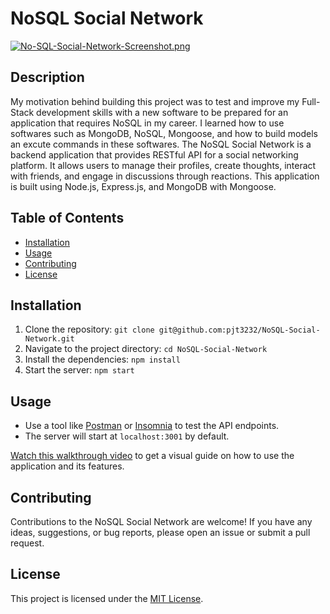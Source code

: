 # NoSQL Social Network

[![No-SQL-Social-Network-Screenshot.png](https://i.postimg.cc/HxkJ4m6D/No-SQL-Social-Network-Screenshot.png)](https://postimg.cc/mcK2Bvx8)

## Description
My motivation behind building this project was to test and improve my Full-Stack development skills with a new software to be prepared for an application that requires NoSQL in my career. I learned how to use softwares such as MongoDB, NoSQL, Mongoose, and how to build models an excute commands in these softwares. The NoSQL Social Network is a backend application that provides RESTful API for a social networking platform. It allows users to manage their profiles, create thoughts, interact with friends, and engage in discussions through reactions. This application is built using Node.js, Express.js, and MongoDB with Mongoose.

## Table of Contents
- [Installation](#installaton)
- [Usage](#usage)
- [Contributing](#contributing)
- [License](#license)

## Installation
1. Clone the repository: `git clone git@github.com:pjt3232/NoSQL-Social-Network.git`
2. Navigate to the project directory: `cd NoSQL-Social-Network`
3. Install the dependencies: `npm install`
4. Start the server: `npm start`

## Usage
- Use a tool like [Postman](https://www.postman.com/) or [Insomnia](https://insomnia.rest/) to test the API endpoints.
- The server will start at `localhost:3001` by default.

[Watch this walkthrough video](https://drive.google.com/file/d/1NpvXVn7bcMkF0VJZVlX5-6kWFfL4PmN6/view) to get a visual guide on how to use the application and its features.

## Contributing
Contributions to the NoSQL Social Network are welcome! If you have any ideas, suggestions, or bug reports, please open an issue or submit a pull request.

## License
This project is licensed under the [MIT License](LICENSE).